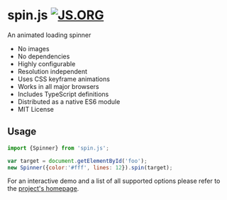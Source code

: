 # spin.js [![JS.ORG](https://img.shields.io/badge/js.org-spin-ffb400.svg?style=flat-square)](http://js.org)

An animated loading spinner

 * No images
 * No dependencies
 * Highly configurable
 * Resolution independent
 * Uses CSS keyframe animations
 * Works in all major browsers
 * Includes TypeScript definitions
 * Distributed as a native ES6 module
 * MIT License

## Usage

```javascript
import {Spinner} from 'spin.js';

var target = document.getElementById('foo');
new Spinner({color:'#fff', lines: 12}).spin(target);
```

For an interactive demo and a list of all supported options please refer to the [project's homepage](https://spin.js.org).
